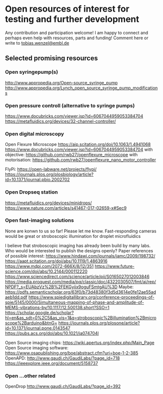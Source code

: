 # Open resources of interest for testing and further development

Any contribution and participation welcome! I am happy to connect and perhaps even help with resources, parts and funding! Comment here or write to tobias.wenzel@embl.de

## Selected promising resources

### Open syringepump(s)
http://www.appropedia.org/Open-source_syringe_pump
http://www.appropedia.org/Lynch_open_source_syringe_pump_modifications

### Open pressure controll (alternative to syringe pumps)

https://www.docubricks.com/viewer.jsp?id=6067044959053384704
https://metafluidics.org/devices/32-channel-controller/

### Open digital microscopy

Open Flexure Microscope
https://aip.scitation.org/doi/10.1063/1.4941068
https://www.docubricks.com/viewer.jsp?id=6067044959053384704
with objective:
https://github.com/rwb27/openflexure_microscope
with motorisation:
https://github.com/rwb27/openflexure_nano_motor_controller

FlyPi:
https://open-labware.net/projects/flypi/
https://journals.plos.org/plosbiology/article?id=10.1371/journal.pbio.2002702

### Open Dropseq station

https://metafluidics.org/devices/minidrops/
https://www.nature.com/articles/s41467-017-02659-x#Sec9

### Open fast-imaging solutions

None are konwn to us so far! Please let me know. Fast-responding cameras would be great or stroboscopic illumination for droplet microfluidics

I believe that stroboscopic imaging has already been build by many labs. Who would be interested to publish the designs openly?
Paper references of possible interest:
https://www.hindawi.com/journals/jamc/2009/198732/
https://aapt.scitation.org/doi/abs/10.1119/1.4863916
https://www.mdpi.com/2072-666X/8/12/351
https://www.future-science.com/doi/abs/10.2144/000112220
https://www.sciencedirect.com/science/article/pii/S0165027012003846
https://media.proquest.com/media/pq/classic/doc/4322030507/fmt/ai/rep/NPDF?_s=EUAbzVz%2B%2FEKGyiix9oguFSmtgAU%3D
Maybe:
https://pdfs.semanticscholar.org/63f0/b73d48380f3d5d3614e0fe12ae55adaeb1dd.pdf
https://www.spiedigitallibrary.org/conference-proceedings-of-spie/5145/0000/Simultaneous-mapping-of-phase-and-amplitude-of-MEMS-vibrations-by/10.1117/12.500138.short?SSO=1
https://scholar.google.de/scholar?hl=en&as_sdt=0%2C5&as_vis=1&q=stroboscopic%2Billumination%2Bmicroscope%2Barduino&btnG=
https://journals.plos.org/plosone/article?id=10.1371/journal.pone.0143547
https://pubs.acs.org/doi/abs/10.1021/ja074704l

Open Source imaging chips:
https://wiki.apertus.org/index.php/Main_Page
Open Source imaging software:
https://www.osapublishing.org/boe/abstract.cfm?uri=boe-1-2-385
OpenAPD:
http://www.gaudi.ch/GaudiLabs/?page_id=718
https://ieeexplore.ieee.org/document/5158737

### Open ...other related

OpenDrop
http://www.gaudi.ch/GaudiLabs/?page_id=392

